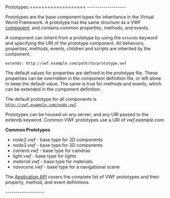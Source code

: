 <a name="prototypes" />

<div class="well" markdown="1">
Prototypes
===================
-------------------

Prototypes are the base component types for inheritance in the Virtual World Framework. A prototype has the same structure as a VWF [component](components.html), and contains common properties, methods, and events. 

A component can inherit from a prototype by using the <code>extends</code> keyword and specifying the URI of the prototype component. All behaviors, properties, methods, events, children and scripts are inherited by the component. 

	extends: http://vwf.example.com/path/to/prototype.vwf

The default values for properties are defined in the prototype file. These properties can be overridden in the component definition file, or left alone to keep the default value. The same is true for methods and events, which can be extended in the component definition. 

The default prototype for all components is <code>http://vwf.example.com/node.vwf</code>.

Prototypes can be housed on any server, and any URI passed to the extends keyword. Common VWF prototypes use a URI of *vwf.example.com*.

**Common Prototypes**

* *node2.vwf* - base type for 2D components
* *node3.vwf* - base type for 3D components
* *camera.vwf* - base type for cameras
* *light.vwf* - base type for lights
* *material.vwf* - base type for materials
* *navscene.vwf* - base type for a navigational scene

The [Application API](application.html) covers the complete list of VWF prototypes and their property, method, and event definitions.

</div>
-------------------
